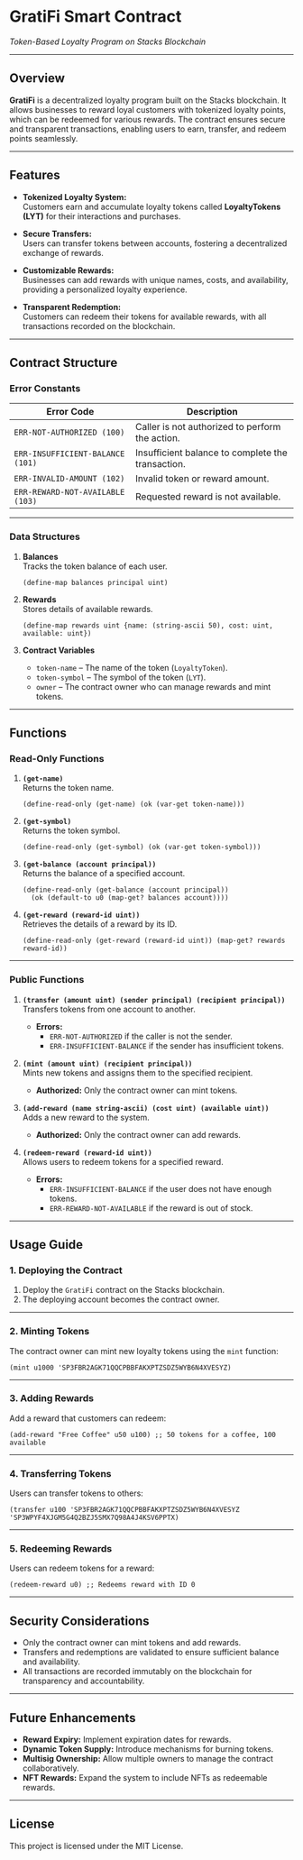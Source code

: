 # **GratiFi Smart Contract**  
*Token-Based Loyalty Program on Stacks Blockchain*

---

## **Overview**  
**GratiFi** is a decentralized loyalty program built on the Stacks blockchain. It allows businesses to reward loyal customers with tokenized loyalty points, which can be redeemed for various rewards. The contract ensures secure and transparent transactions, enabling users to earn, transfer, and redeem points seamlessly.

---

## **Features**  

- **Tokenized Loyalty System:**  
  Customers earn and accumulate loyalty tokens called **LoyaltyTokens (LYT)** for their interactions and purchases.

- **Secure Transfers:**  
  Users can transfer tokens between accounts, fostering a decentralized exchange of rewards.

- **Customizable Rewards:**  
  Businesses can add rewards with unique names, costs, and availability, providing a personalized loyalty experience.

- **Transparent Redemption:**  
  Customers can redeem their tokens for available rewards, with all transactions recorded on the blockchain.

---

## **Contract Structure**  

### **Error Constants**  
| Error Code | Description                  |
|------------|------------------------------|
| `ERR-NOT-AUTHORIZED (100)`  | Caller is not authorized to perform the action. |
| `ERR-INSUFFICIENT-BALANCE (101)` | Insufficient balance to complete the transaction. |
| `ERR-INVALID-AMOUNT (102)` | Invalid token or reward amount. |
| `ERR-REWARD-NOT-AVAILABLE (103)` | Requested reward is not available. |

---

### **Data Structures**  
1. **Balances**  
   Tracks the token balance of each user.  
   ```clarity
   (define-map balances principal uint)
   ```

2. **Rewards**  
   Stores details of available rewards.  
   ```clarity
   (define-map rewards uint {name: (string-ascii 50), cost: uint, available: uint})
   ```

3. **Contract Variables**  
   - `token-name` – The name of the token (`LoyaltyToken`).  
   - `token-symbol` – The symbol of the token (`LYT`).  
   - `owner` – The contract owner who can manage rewards and mint tokens.  

---

## **Functions**  

### **Read-Only Functions**  

1. **`(get-name)`**  
   Returns the token name.  
   ```clarity
   (define-read-only (get-name) (ok (var-get token-name)))
   ```

2. **`(get-symbol)`**  
   Returns the token symbol.  
   ```clarity
   (define-read-only (get-symbol) (ok (var-get token-symbol)))
   ```

3. **`(get-balance (account principal))`**  
   Returns the balance of a specified account.  
   ```clarity
   (define-read-only (get-balance (account principal)) 
     (ok (default-to u0 (map-get? balances account))))
   ```

4. **`(get-reward (reward-id uint))`**  
   Retrieves the details of a reward by its ID.  
   ```clarity
   (define-read-only (get-reward (reward-id uint)) (map-get? rewards reward-id))
   ```

---

### **Public Functions**  

1. **`(transfer (amount uint) (sender principal) (recipient principal))`**  
   Transfers tokens from one account to another.  
   - **Errors:**  
     - `ERR-NOT-AUTHORIZED` if the caller is not the sender.  
     - `ERR-INSUFFICIENT-BALANCE` if the sender has insufficient tokens.  

2. **`(mint (amount uint) (recipient principal))`**  
   Mints new tokens and assigns them to the specified recipient.  
   - **Authorized:** Only the contract owner can mint tokens.  

3. **`(add-reward (name string-ascii) (cost uint) (available uint))`**  
   Adds a new reward to the system.  
   - **Authorized:** Only the contract owner can add rewards.  

4. **`(redeem-reward (reward-id uint))`**  
   Allows users to redeem tokens for a specified reward.  
   - **Errors:**  
     - `ERR-INSUFFICIENT-BALANCE` if the user does not have enough tokens.  
     - `ERR-REWARD-NOT-AVAILABLE` if the reward is out of stock.  

---

## **Usage Guide**  

### **1. Deploying the Contract**  
1. Deploy the `GratiFi` contract on the Stacks blockchain.  
2. The deploying account becomes the contract owner.

---

### **2. Minting Tokens**  
The contract owner can mint new loyalty tokens using the `mint` function:  
```clarity
(mint u1000 'SP3FBR2AGK71QQCPBBFAKXPTZSDZ5WYB6N4XVESYZ)
```

---

### **3. Adding Rewards**  
Add a reward that customers can redeem:  
```clarity
(add-reward "Free Coffee" u50 u100) ;; 50 tokens for a coffee, 100 available
```

---

### **4. Transferring Tokens**  
Users can transfer tokens to others:  
```clarity
(transfer u100 'SP3FBR2AGK71QQCPBBFAKXPTZSDZ5WYB6N4XVESYZ 'SP3WPYF4XJGM5G4Q2BZJ5SMX7Q98A4J4KSV6PPTX)
```

---

### **5. Redeeming Rewards**  
Users can redeem tokens for a reward:  
```clarity
(redeem-reward u0) ;; Redeems reward with ID 0
```

---

## **Security Considerations**  
- Only the contract owner can mint tokens and add rewards.  
- Transfers and redemptions are validated to ensure sufficient balance and availability.  
- All transactions are recorded immutably on the blockchain for transparency and accountability.

---

## **Future Enhancements**  
- **Reward Expiry:** Implement expiration dates for rewards.  
- **Dynamic Token Supply:** Introduce mechanisms for burning tokens.  
- **Multisig Ownership:** Allow multiple owners to manage the contract collaboratively.  
- **NFT Rewards:** Expand the system to include NFTs as redeemable rewards.

---

## **License**  
This project is licensed under the MIT License.